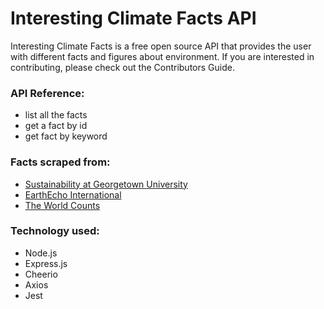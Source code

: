 # Interesting Climate Facts API

Interesting Climate Facts is a free open source API that provides the user with different facts and figures about environment. If you are interested in contributing, please check out the Contributors Guide.

### API Reference:

- list all the facts
- get a fact by id
- get fact by keyword

### Facts scraped from:

- [Sustainability at Georgetown University](https://sustainability.georgetown.edu/50-facts-for-50-years/)
- [EarthEcho International](https://www.earthecho.org/news/did-you-know-some-interesting-facts-about-the-environment)
- [The World Counts](https://www.theworldcounts.com/stories/facts-about-the-environment)

### Technology used:

- Node.js
- Express.js
- Cheerio
- Axios
- Jest
